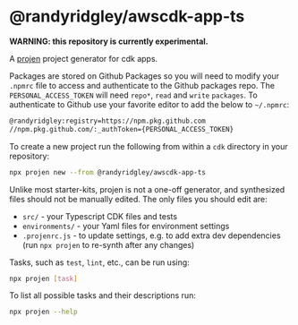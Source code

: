 # @randyridgley/awscdk-app-ts

**WARNING: this repository is currently experimental.**

A [projen](https://github.com/projen/projen) project generator for cdk apps.

Packages are stored on Github Packages so you will need to modify your `.npmrc` file to access and authenticate to the Github packages repo. The `PERSONAL_ACCESS_TOKEN` will need `repo*`, `read` and `write` `packages`. To authenticate to Github use your favorite editor to add the below to `~/.npmrc`:

```bash
@randyridgley:registry=https://npm.pkg.github.com
//npm.pkg.github.com/:_authToken={PERSONAL_ACCESS_TOKEN}
```

To create a new project run the following from within a `cdk` directory in your
repository:

``` bash
npx projen new --from @randyridgley/awscdk-app-ts
```

Unlike most starter-kits, projen is not a one-off generator, and synthesized
files should not be manually edited. The only files you should edit are:

* `src/` - your Typescript CDK files and tests
* `environments/` - your Yaml files for environment settings
* `.projenrc.js` - to update settings, e.g. to add extra dev dependencies (run
  `npx projen` to re-synth after any changes)

Tasks, such as `test`, `lint`, etc., can be run using:

```bash
npx projen [task]
```

To list all possible tasks and their descriptions run:

```bash
npx projen --help
```


